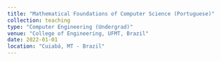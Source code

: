 ```yaml
---
title: "Mathematical Foundations of Computer Science (Portuguese)"
collection: teaching
type: "Computer Engineering (Undergrad)"
venue: "College of Engineering, UFMT, Brazil"
date: 2022-01-01
location: "Cuiabá, MT - Brazil"
---
```

